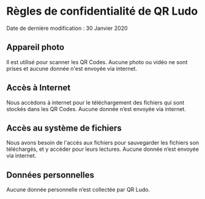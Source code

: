 # Règles de confidentialité de QR Ludo

Date de dernière modification : 30 Janvier 2020

## Appareil photo
Il est utilisé pour scanner les QR Codes. Aucune photo ou vidéo ne sont prises et aucune donnée n'est envoyée via internet.

## Accès à Internet
Nous accèdons à internet pour le téléchargement des fichiers qui sont stockés dans les QR Codes. Aucune donnée n’est envoyée via internet.

## Accès au système de fichiers
Nous avons besoin de l'accès aux fichiers pour sauvegarder les fichiers son téléchargés, et y accéder pour leurs lectures. Aucune donnée n’est envoyée via internet.

## Données personnelles
Aucune donnée personnelle n’est collectée par QR Ludo.
